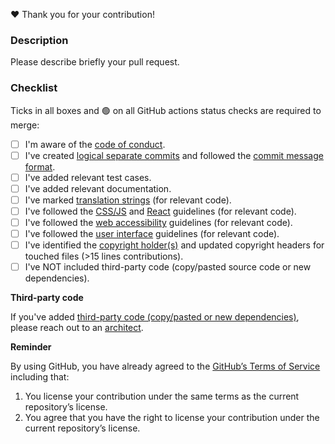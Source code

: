 :heart: Thank you for your contribution!

### Description

Please describe briefly your pull request.

### Checklist

Ticks in all boxes and 🟢 on all GitHub actions status checks are required to merge:

- [ ] I'm aware of the [code of conduct](https://inveniordm.docs.cern.ch/contribute/code-of-conduct/).
- [ ] I've created [logical separate commits](https://inveniordm.docs.cern.ch/develop/best-practices/commits/#commits) and followed the [commit message format](https://inveniordm.docs.cern.ch/develop/best-practices/commits/#commit-message).
- [ ] I've added relevant test cases.
- [ ] I've added relevant documentation.
- [ ] I've marked [translation strings](https://inveniordm.docs.cern.ch/develop/best-practices/i18n/) (for relevant code).
- [ ] I've followed the [CSS/JS](https://inveniordm.docs.cern.ch/develop/best-practices/css-js/) and [React](https://inveniordm.docs.cern.ch/develop/best-practices/react/) guidelines (for relevant code).
- [ ] I've followed the [web accessibility](https://inveniordm.docs.cern.ch/develop/best-practices/accessibility/) guidelines (for relevant code).
- [ ] I've followed the [user interface](https://inveniordm.docs.cern.ch/develop/best-practices/ui/) guidelines (for relevant code).
- [ ] I've identified the [copyright holder(s)](https://inveniordm.docs.cern.ch/contribute/copyright-policy/) and updated copyright headers for touched files (>15 lines contributions).
- [ ] I've NOT included third-party code (copy/pasted source code or new dependencies).

**Third-party code**

If you've added [third-party code (copy/pasted or new dependencies)](https://inveniordm.docs.cern.ch/develop/best-practices/commits/#third-party-codedependencies), please reach out to an [architect](https://github.com/orgs/inveniosoftware/teams/architects/members).

**Reminder**

By using GitHub, you have already agreed to the [GitHub’s Terms of Service](https://help.github.com/articles/github-terms-of-service/#6-contributions-under-repository-license) including that:

1. You license your contribution under the same terms as the current repository’s license.
2. You agree that you have the right to license your contribution under the current repository’s license.
